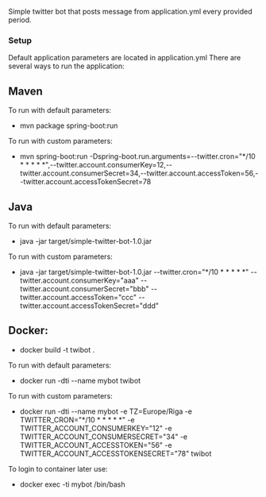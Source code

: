 
Simple twitter bot that posts message from application.yml every provided period.

### Setup ###

Default application parameters are located in application.yml
There are several ways to run the application:

## Maven 
To run with default parameters:
* mvn package spring-boot:run

To run with custom parameters:
* mvn spring-boot:run -Dspring-boot.run.arguments=--twitter.cron="*/10 * * * * *",--twitter.account.consumerKey=12,--twitter.account.consumerSecret=34,--twitter.account.accessToken=56,--twitter.account.accessTokenSecret=78

## Java
To run with default parameters:
* java -jar target/simple-twitter-bot-1.0.jar

To run with custom parameters:
* java -jar target/simple-twitter-bot-1.0.jar 
--twitter.cron="*/10 * * * * *" 
--twitter.account.consumerKey="aaa" 
--twitter.account.consumerSecret="bbb" 
--twitter.account.accessToken="ccc" 
--twitter.account.accessTokenSecret="ddd"

## Docker:
* docker build -t twibot .

To run with default parameters:
* docker run -dti --name mybot twibot

To run with custom parameters:
* docker run -dti --name mybot -e TZ=Europe/Riga -e TWITTER_CRON="*/10 * * * * *" -e TWITTER_ACCOUNT_CONSUMERKEY="12" -e TWITTER_ACCOUNT_CONSUMERSECRET="34" -e TWITTER_ACCOUNT_ACCESSTOKEN="56" -e TWITTER_ACCOUNT_ACCESSTOKENSECRET="78" twibot

To login to container later use:
* docker exec -ti mybot /bin/bash
